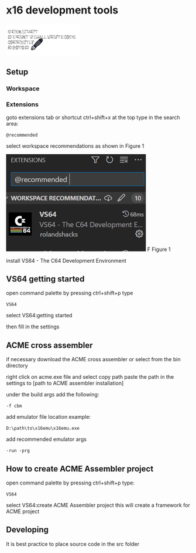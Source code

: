 # x16  development tools

![Writing code title](images/writingcodecropped200.png)

## Setup

### Workspace

### Extensions

goto extensions tab or shortcut ctrl+shift+x
at the top type in the search area:

    @recommended

select workspace recommendations as shown in Figure 1

![workspace recommended](images\workspaacerecommended.png) F
Figure 1


install VS64 - The C64 Development Environment

## VS64 getting started

open command palette by pressing
ctrl+shift+p
type

    VS64

select VS64:getting started

then fill in the settings

## ACME cross assembler

if necessary download the ACME cross assembler
or select from the bin directory

right click on acme.exe file and select copy path
paste the path in the settings to [path to ACME assembler installation]

under the build args add the following:

    -f cbm

add emulator file location
example:

    D:\path\to\x16emu\x16emu.exe

add recommended emulator args

    -run -prg

## How to create ACME Assembler project

open command palette by pressing ctrl+shift+p
type:

    VS64

select VS64:create ACME Assembler project
this will create a framework for ACME project

## Developing

It is best practice to place source code in the  src folder
